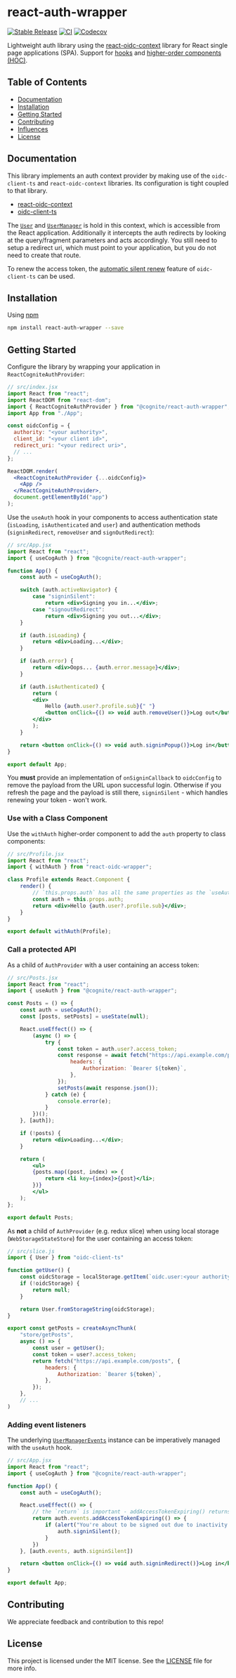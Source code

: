 # react-auth-wrapper

[![Stable Release](https://img.shields.io/npm/v/react-auth-wrapper.svg)](https://npm.im/react-auth-wrapper)
[![CI](https://github.com/authts/react-auth-wrapper/actions/workflows/ci.yml/badge.svg)](https://github.com/authts/react-auth-wrapper/actions/workflows/ci.yml)
[![Codecov](https://img.shields.io/codecov/c/github/authts/react-auth-wrapper)](https://app.codecov.io/gh/authts/react-auth-wrapper)

Lightweight auth library using the
[react-oidc-context](https://github.com/authts/react-oidc-context) library for React
single page applications (SPA). Support for
[hooks](https://reactjs.org/docs/hooks-intro.html) and
[higher-order components (HOC)](https://reactjs.org/docs/higher-order-components.html).

## Table of Contents

- [Documentation](#documentation)
- [Installation](#installation)
- [Getting Started](#getting-started)
- [Contributing](#contributing)
- [Influences](#influences)
- [License](#license)

## Documentation

This library implements an auth context provider by making use of the
`oidc-client-ts` and `react-oidc-context` libraries. Its configuration is tight coupled to that library.

- [react-oidc-context](https://github.com/authts/react-oidc-context)
- [oidc-client-ts](https://github.com/authts/oidc-client-ts)

The
[`User`](https://authts.github.io/oidc-client-ts/classes/User.html)
and
[`UserManager`](https://authts.github.io/oidc-client-ts/classes/UserManager.html)
is hold in this context, which is accessible from the
React application. Additionally it intercepts the auth redirects by looking at
the query/fragment parameters and acts accordingly. You still need to setup a
redirect uri, which must point to your application, but you do not need to
create that route.

To renew the access token, the
[automatic silent renew](https://authts.github.io/oidc-client-ts/interfaces/UserManagerSettings.html#automaticSilentRenew)
feature of `oidc-client-ts` can be used.

## Installation

Using [npm](https://npmjs.org/)

```bash
npm install react-auth-wrapper --save
```

## Getting Started

Configure the library by wrapping your application in `ReactCogniteAuthProvider`:

```jsx
// src/index.jsx
import React from "react";
import ReactDOM from "react-dom";
import { ReactCogniteAuthProvider } from "@cognite/react-auth-wrapper";
import App from "./App";

const oidcConfig = {
  authority: "<your authority>",
  client_id: "<your client id>",
  redirect_uri: "<your redirect uri>",
  // ...
};

ReactDOM.render(
  <ReactCogniteAuthProvider {...oidcConfig}>
    <App />
  </ReactCogniteAuthProvider>,
  document.getElementById("app")
);
```

Use the `useAuth` hook in your components to access authentication state
(`isLoading`, `isAuthenticated` and `user`) and authentication methods
(`signinRedirect`, `removeUser` and `signOutRedirect`):

```jsx
// src/App.jsx
import React from "react";
import { useCogAuth } from "@cognite/react-auth-wrapper";

function App() {
    const auth = useCogAuth();

    switch (auth.activeNavigator) {
        case "signinSilent":
            return <div>Signing you in...</div>;
        case "signoutRedirect":
            return <div>Signing you out...</div>;
    }

    if (auth.isLoading) {
        return <div>Loading...</div>;
    }

    if (auth.error) {
        return <div>Oops... {auth.error.message}</div>;
    }

    if (auth.isAuthenticated) {
        return (
        <div>
            Hello {auth.user?.profile.sub}{" "}
            <button onClick={() => void auth.removeUser()}>Log out</button>
        </div>
        );
    }

    return <button onClick={() => void auth.signinPopup()}>Log in</button>;
}

export default App;
```

You **must** provide an implementation of `onSigninCallback` to `oidcConfig` to remove the payload from the URL upon successful login. Otherwise if you refresh the page and the payload is still there, `signinSilent` - which handles renewing your token - won't work.


### Use with a Class Component

Use the `withAuth` higher-order component to add the `auth` property to class
components:

```jsx
// src/Profile.jsx
import React from "react";
import { withAuth } from "react-oidc-wrapper";

class Profile extends React.Component {
    render() {
        // `this.props.auth` has all the same properties as the `useAuth` hook
        const auth = this.props.auth;
        return <div>Hello {auth.user?.profile.sub}</div>;
    }
}

export default withAuth(Profile);
```

### Call a protected API

As a child of `AuthProvider` with a user containing an access token:

```jsx
// src/Posts.jsx
import React from "react";
import { useAuth } from "@cognite/react-auth-wrapper";

const Posts = () => {
    const auth = useCogAuth();
    const [posts, setPosts] = useState(null);

    React.useEffect(() => {
        (async () => {
            try {
                const token = auth.user?.access_token;
                const response = await fetch("https://api.example.com/posts", {
                    headers: {
                        Authorization: `Bearer ${token}`,
                    },
                });
                setPosts(await response.json());
            } catch (e) {
                console.error(e);
            }
        })();
    }, [auth]);

    if (!posts) {
        return <div>Loading...</div>;
    }

    return (
        <ul>
        {posts.map((post, index) => {
            return <li key={index}>{post}</li>;
        })}
        </ul>
    );
};

export default Posts;
```

As **not** a child of `AuthProvider` (e.g. redux slice) when using local storage
(`WebStorageStateStore`) for the user containing an access token:

```jsx
// src/slice.js
import { User } from "oidc-client-ts"

function getUser() {
    const oidcStorage = localStorage.getItem(`oidc.user:<your authority>:<your client id>`)
    if (!oidcStorage) {
        return null;
    }

    return User.fromStorageString(oidcStorage);
}

export const getPosts = createAsyncThunk(
    "store/getPosts",
    async () => {
        const user = getUser();
        const token = user?.access_token;
        return fetch("https://api.example.com/posts", {
            headers: {
                Authorization: `Bearer ${token}`,
            },
        });
    },
    // ...
)
```

### Adding event listeners

The underlying [`UserManagerEvents`](https://authts.github.io/oidc-client-ts/classes/UserManagerEvents.html) instance can be imperatively managed with the `useAuth` hook.

```jsx
// src/App.jsx
import React from "react";
import { useCogAuth } from "@cognite/react-auth-wrapper";

function App() {
    const auth = useCogAuth();

    React.useEffect(() => {
        // the `return` is important - addAccessTokenExpiring() returns a cleanup function
        return auth.events.addAccessTokenExpiring(() => {
            if (alert("You're about to be signed out due to inactivity. Press continue to stay signed in.")) {
                auth.signinSilent();
            }
        })
    }, [auth.events, auth.signinSilent])

    return <button onClick={() => void auth.signinRedirect()}>Log in</button>;
}

export default App;
```

## Contributing

We appreciate feedback and contribution to this repo!

## License

This project is licensed under the MIT license. See the
[LICENSE](https://github.com/cognitedata/react-auth-wrapper/blob/main/LICENSE) file
for more info.
